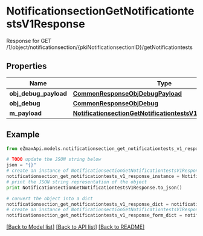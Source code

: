 # NotificationsectionGetNotificationtestsV1Response

Response for GET /1/object/notificationsection/{pkiNotificationsectionID}/getNotificationtests

## Properties
Name | Type | Description | Notes
------------ | ------------- | ------------- | -------------
**obj_debug_payload** | [**CommonResponseObjDebugPayload**](CommonResponseObjDebugPayload.md) |  | 
**obj_debug** | [**CommonResponseObjDebug**](CommonResponseObjDebug.md) |  | [optional] 
**m_payload** | [**NotificationsectionGetNotificationtestsV1ResponseMPayload**](NotificationsectionGetNotificationtestsV1ResponseMPayload.md) |  | 

## Example

```python
from eZmaxApi.models.notificationsection_get_notificationtests_v1_response import NotificationsectionGetNotificationtestsV1Response

# TODO update the JSON string below
json = "{}"
# create an instance of NotificationsectionGetNotificationtestsV1Response from a JSON string
notificationsection_get_notificationtests_v1_response_instance = NotificationsectionGetNotificationtestsV1Response.from_json(json)
# print the JSON string representation of the object
print NotificationsectionGetNotificationtestsV1Response.to_json()

# convert the object into a dict
notificationsection_get_notificationtests_v1_response_dict = notificationsection_get_notificationtests_v1_response_instance.to_dict()
# create an instance of NotificationsectionGetNotificationtestsV1Response from a dict
notificationsection_get_notificationtests_v1_response_form_dict = notificationsection_get_notificationtests_v1_response.from_dict(notificationsection_get_notificationtests_v1_response_dict)
```
[[Back to Model list]](../README.md#documentation-for-models) [[Back to API list]](../README.md#documentation-for-api-endpoints) [[Back to README]](../README.md)


